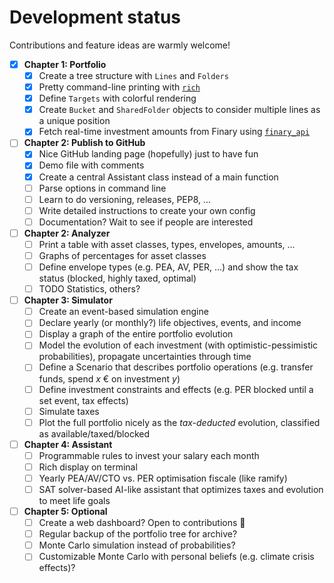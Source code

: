 # Development status 
Contributions and feature ideas are warmly welcome!

- [X] **Chapter 1: Portfolio**
  - [X] Create a tree structure with `Lines` and `Folders`
  - [X] Pretty command-line printing with [`rich`](https://pypi.org/project/rich/)
  - [X] Define `Targets` with colorful rendering
  - [X] Create `Bucket` and `SharedFolder` objects to consider multiple lines as a unique position
  - [X] Fetch real-time investment amounts from Finary using [`finary_api`](https://github.com/lasconic/finary)
- [ ] **Chapter 2: Publish to GitHub**
  - [x] Nice GitHub landing page (hopefully) just to have fun
  - [x] Demo file with comments
  - [x] Create a central Assistant class instead of a main function
  - [ ] Parse options in command line
  - [ ] Learn to do versioning, releases, PEP8, ...
  - [ ] Write detailed instructions to create your own config
  - [ ] Documentation? Wait to see if people are interested
- [ ] **Chapter 2: Analyzer**
  - [ ] Print a table with asset classes, types, envelopes, amounts, ...
  - [ ] Graphs of percentages for asset classes
  - [ ] Define envelope types (e.g. PEA, AV, PER, ...) and show the tax status (blocked, highly taxed, optimal)
  - [ ] TODO Statistics, others?
- [ ] **Chapter 3: Simulator**
  - [ ] Create an event-based simulation engine
  - [ ] Declare yearly (or monthly?) life objectives, events, and income
  - [ ] Display a graph of the entire portfolio evolution
  - [ ] Model the evolution of each investment (with optimistic-pessimistic probabilities), propagate uncertainties through time
  - [ ] Define a Scenario that describes portfolio operations (e.g. transfer funds, spend _x_ € on investment _y_)
  - [ ] Define investment constraints and effects (e.g. PER blocked until a set event, tax effects)
  - [ ] Simulate taxes
  - [ ] Plot the full portfolio nicely as the _tax-deducted_ evolution, classified as available/taxed/blocked
- [ ] **Chapter 4: Assistant**
  - [ ] Programmable rules to invest your salary each month
  - [ ] Rich display on terminal
  - [ ] Yearly PEA/AV/CTO vs. PER optimisation fiscale (like ramify)
  - [ ] SAT solver-based AI-like assistant that optimizes taxes and evolution to meet life goals
- [ ] **Chapter 5: Optional**
  - [ ] Create a web dashboard? Open to contributions 🙂
  - [ ] Regular backup of the portfolio tree for archive?
  - [ ] Monte Carlo simulation instead of probabilities? 
  - [ ] Customizable Monte Carlo with personal beliefs (e.g. climate crisis effects)?